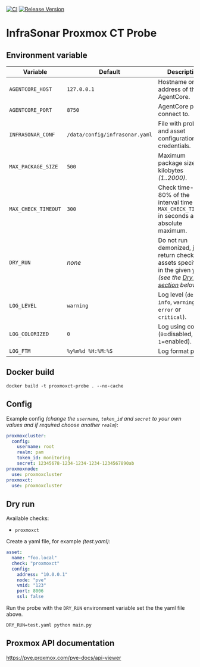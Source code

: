 [![CI](https://github.com/infrasonar/proxmoxct-probe/workflows/CI/badge.svg)](https://github.com/infrasonar/proxmoxct-probe/actions)
[![Release Version](https://img.shields.io/github/release/infrasonar/proxmoxct-probe)](https://github.com/infrasonar/proxmoxct-probe/releases)

# InfraSonar Proxmox CT Probe

## Environment variable

Variable            | Default                        | Description
------------------- | ------------------------------ | ------------
`AGENTCORE_HOST`    | `127.0.0.1`                    | Hostname or Ip address of the AgentCore.
`AGENTCORE_PORT`    | `8750`                         | AgentCore port to connect to.
`INFRASONAR_CONF`   | `/data/config/infrasonar.yaml` | File with probe and asset configuration like credentials.
`MAX_PACKAGE_SIZE`  | `500`                          | Maximum package size in kilobytes _(1..2000)_.
`MAX_CHECK_TIMEOUT` | `300`                          | Check time-out is 80% of the interval time with `MAX_CHECK_TIMEOUT` in seconds as absolute maximum.
`DRY_RUN`           | _none_                         | Do not run demonized, just return checks and assets specified in the given yaml _(see the [Dry run section](#dry-run) below)_.
`LOG_LEVEL`         | `warning`                      | Log level (`debug`, `info`, `warning`, `error` or `critical`).
`LOG_COLORIZED`     | `0`                            | Log using colors (`0`=disabled, `1`=enabled).
`LOG_FTM`           | `%y%m%d %H:%M:%S`              | Log format prefix.

## Docker build

```
docker build -t proxmoxct-probe . --no-cache
```

## Config

Example config _(change the `username`, `token_id` and `secret` to your own values and if required choose another `realm`)_:

```yaml
proxmoxcluster:
  config:
    username: root
    realm: pam
    token_id: monitoring
    secret: 12345678-1234-1234-1234-1234567890ab
proxmoxnode:
  use: proxmoxcluster
proxmoxct:
  use: proxmoxcluster
```

## Dry run

Available checks:
- `proxmoxct`

Create a yaml file, for example _(test.yaml)_:

```yaml
asset:
  name: "foo.local"
  check: "proxmoxct"
  config:
    address: "10.0.0.1"
    node: "pve"
    vmid: "123"
    port: 8006
    ssl: false
```

Run the probe with the `DRY_RUN` environment variable set the the yaml file above.

```
DRY_RUN=test.yaml python main.py
```

## Proxmox API documentation

https://pve.proxmox.com/pve-docs/api-viewer
